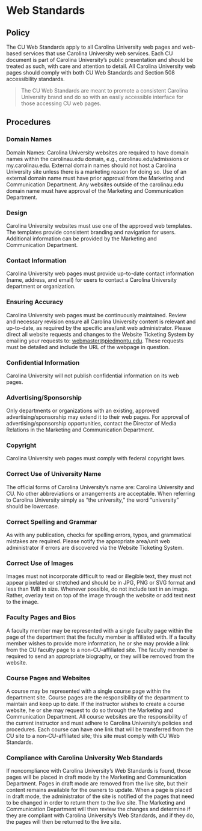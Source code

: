 # Web Standards
## Policy
The CU Web Standards apply to all Carolina University web pages and web-based services that use Carolina University web services. Each CU document is part of Carolina University’s public presentation and should be treated as such, with care and attention to detail. All Carolina University web pages should comply with both CU Web Standards and Section 508 accessibility standards.

> The CU Web Standards are meant to promote a consistent Carolina University brand and do so with an easily accessible interface for those accessing CU web pages.  

## Procedures
### Domain Names
Domain Names: Carolina University websites are required to have domain names within the carolinau.edu domain, e.g., carolinau.edu/admissions or my.carolinau.edu. External domain names should not host a Carolina University site unless there is a marketing reason for doing so. Use of an external domain name must have prior approval from the Marketing and Communication Department. Any websites outside of the carolinau.edu domain name must have approval of the Marketing and Communication Department.

### Design
Carolina University websites must use one of the approved web templates. The templates provide consistent branding and navigation for users. Additional information can be provided by the Marketing and Communication Department.

### Contact Information
Carolina University web pages must provide up-to-date contact information (name, address, and email) for users to contact a Carolina University department or organization.

### Ensuring Accuracy
Carolina University web pages must be continuously maintained. Review and necessary revision ensure all Carolina University content is relevant and up-to-date, as required by the specific area/unit web administrator. Please direct all website requests and changes to the Website Ticketing System by emailing your requests to: webmaster@piedmontu.edu. These requests must be detailed and include the URL of the webpage in question.

### Confidential Information
Carolina University will not publish confidential information on its web pages.

### Advertising/Sponsorship
Only departments or organizations with an existing, approved advertising/sponsorship may extend it to their web pages. For approval of advertising/sponsorship opportunities, contact the Director of Media Relations in the Marketing and Communication Department.

### Copyright
Carolina University web pages must comply with federal copyright laws.

### Correct Use of University Name
The official forms of Carolina University’s name are: Carolina University and CU. No other abbreviations or arrangements are acceptable. When referring to Carolina University simply as “the university,” the word “university” should be lowercase.

### Correct Spelling and Grammar
As with any publication, checks for spelling errors, typos, and grammatical mistakes are required. Please notify the appropriate area/unit web administrator if errors are discovered via the Website Ticketing System.

### Correct Use of Images
Images must not incorporate difficult to read or illegible text, they must not appear pixelated or stretched and should be in JPG, PNG or SVG format and less than 1MB in size. Whenever possible, do not include text in an image. Rather, overlay text on top of the image through the website or add text next to the image.

### Faculty Pages and Bios
A faculty member may be represented with a single faculty page within the page of the department that the faculty member is affiliated with. If a faculty member wishes to provide more information, he or she may provide a link from the CU faculty page to a non-CU-affiliated site. The faculty member is required to send an appropriate biography, or they will be removed from the website.

### Course Pages and Websites
A course may be represented with a single course page within the department site. Course pages are the responsibility of the department to maintain and keep up to date. If the instructor wishes to create a course website, he or she may request to do so through the Marketing and Communication Department. All course websites are the responsibility of the current instructor and must adhere to Carolina University’s policies and procedures. Each course can have one link that will be transferred from the CU site to a non-CU-affiliated site; this site must comply with CU Web Standards.

### Compliance with Carolina University Web Standards
If noncompliance with Carolina University’s Web Standards is found, those pages will be placed in draft mode by the Marketing and Communication Department. Pages in draft mode are removed from the live site, but their content remains available for the owners to update. When a page is placed in draft mode, the administrator of the site is notified of the pages that need to be changed in order to return them to the live site. The Marketing and Communication Department will then review the changes and determine if they are compliant with Carolina University’s Web Standards, and if they do, the pages will then be returned to the live site.
